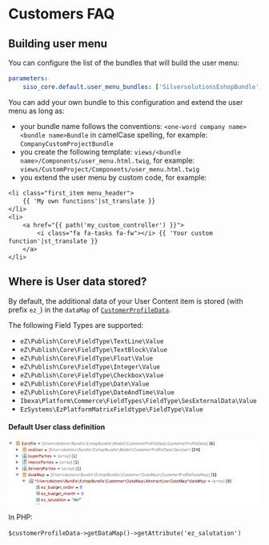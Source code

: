 # Customers FAQ

## Building user menu

You can configure the list of the bundles that will build the user menu:

``` yaml
parameters:
    siso_core.default.user_menu_bundles: ['SilversolutionsEshopBundle', 'SisoCustomerCenterBundle', 'SisoOrderHistoryBundle']
```

You can add your own bundle to this configuration and extend the user menu as long as:

- your bundle name follows the conventions: `<one-word company name><bundle name>Bundle` in camelCase spelling, for example: `CompanyCustomProjectBundle`
- you create the following template: `views/<bundle name>/Components/user_menu.html.twig`, for example: `views/CustomProject/Components/user_menu.html.twig`
- you extend the user menu by custom code, for example:

``` html+twig
<li class="first_item menu_header">
    {{ 'My own functions'|st_translate }}
</li>
<li>
    <a href="{{ path('my_custom_controller') }}">
        <i class="fa fa-tasks fa-fw"></i> {{ 'Your custom function'|st_translate }}
    </a>
</li>
```

## Where is User data stored?

By default, the additional data of your User Content item is stored (with prefix `ez_`) in the `dataMap` of [`CustomerProfileData`](customers_api/customer_profile_data_components/customer_profile_data_services.md).

The following Field Types are supported:

- `eZ\Publish\Core\FieldType\TextLine\Value`
- `eZ\Publish\Core\FieldType\TextBlock\Value`
- `eZ\Publish\Core\FieldType\Float\Value`
- `eZ\Publish\Core\FieldType\Integer\Value`
- `eZ\Publish\Core\FieldType\Checkbox\Value`
- `eZ\Publish\Core\FieldType\Date\Value`
- `eZ\Publish\Core\FieldType\DateAndTime\Value`
- `Ibexa\Platform\Commerce\FieldTypes\FieldType\SesExternalData\Value`
- `EzSystems\EzPlatformMatrixFieldtype\FieldType\Value`

#### Default User class definition

![](../img/customers_faq.png)

In PHP:

`$customerProfileData->getDataMap()->getAttribute('ez_salutation')`
